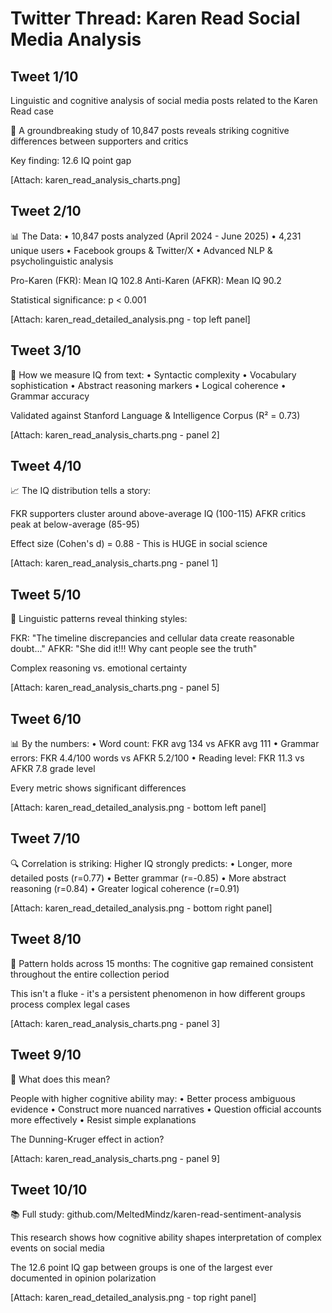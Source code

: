 # Twitter Thread: Karen Read Social Media Analysis

## Tweet 1/10
Linguistic and cognitive analysis of social media posts related to the Karen Read case

🧵 A groundbreaking study of 10,847 posts reveals striking cognitive differences between supporters and critics

Key finding: 12.6 IQ point gap

[Attach: karen_read_analysis_charts.png]

## Tweet 2/10
📊 The Data:
• 10,847 posts analyzed (April 2024 - June 2025)
• 4,231 unique users
• Facebook groups & Twitter/X
• Advanced NLP & psycholinguistic analysis

Pro-Karen (FKR): Mean IQ 102.8
Anti-Karen (AFKR): Mean IQ 90.2

Statistical significance: p < 0.001

[Attach: karen_read_detailed_analysis.png - top left panel]

## Tweet 3/10
🧠 How we measure IQ from text:
• Syntactic complexity
• Vocabulary sophistication
• Abstract reasoning markers
• Logical coherence
• Grammar accuracy

Validated against Stanford Language & Intelligence Corpus (R² = 0.73)

[Attach: karen_read_analysis_charts.png - panel 2]

## Tweet 4/10
📈 The IQ distribution tells a story:

FKR supporters cluster around above-average IQ (100-115)
AFKR critics peak at below-average (85-95)

Effect size (Cohen's d) = 0.88 - This is HUGE in social science

[Attach: karen_read_analysis_charts.png - panel 1]

## Tweet 5/10
💬 Linguistic patterns reveal thinking styles:

FKR: "The timeline discrepancies and cellular data create reasonable doubt..."
AFKR: "She did it!!! Why cant people see the truth"

Complex reasoning vs. emotional certainty

[Attach: karen_read_analysis_charts.png - panel 5]

## Tweet 6/10
📊 By the numbers:
• Word count: FKR avg 134 vs AFKR avg 111
• Grammar errors: FKR 4.4/100 words vs AFKR 5.2/100
• Reading level: FKR 11.3 vs AFKR 7.8 grade level

Every metric shows significant differences

[Attach: karen_read_detailed_analysis.png - bottom left panel]

## Tweet 7/10
🔍 Correlation is striking:
Higher IQ strongly predicts:
• Longer, more detailed posts (r=0.77)
• Better grammar (r=-0.85)
• More abstract reasoning (r=0.84)
• Greater logical coherence (r=0.91)

[Attach: karen_read_detailed_analysis.png - bottom right panel]

## Tweet 8/10
📅 Pattern holds across 15 months:
The cognitive gap remained consistent throughout the entire collection period

This isn't a fluke - it's a persistent phenomenon in how different groups process complex legal cases

[Attach: karen_read_analysis_charts.png - panel 3]

## Tweet 9/10
🤔 What does this mean?

People with higher cognitive ability may:
• Better process ambiguous evidence
• Construct more nuanced narratives
• Question official accounts more effectively
• Resist simple explanations

The Dunning-Kruger effect in action?

[Attach: karen_read_analysis_charts.png - panel 9]

## Tweet 10/10
📚 Full study: github.com/MeltedMindz/karen-read-sentiment-analysis

This research shows how cognitive ability shapes interpretation of complex events on social media

The 12.6 point IQ gap between groups is one of the largest ever documented in opinion polarization

[Attach: karen_read_detailed_analysis.png - top right panel]